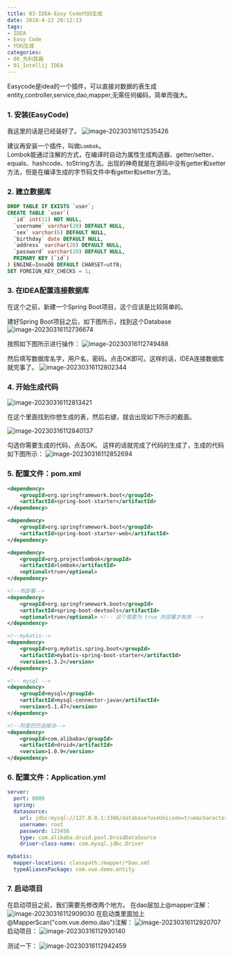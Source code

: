 ```yaml
---
title: 03-IDEA-Easy Code代码生成
date: 2018-4-22 20:12:13
tags: 
- IDEA
- Easy Code
- 代码生成
categories:
- 00_先利其器
- 01_Intellij IDEA
---
```


Easycode是idea的一个插件，可以直接对数据的表生成entity,controller,service,dao,mapper,无需任何编码，简单而强大。
### 1. 安装(EasyCode)
我这里的话是已经装好了。
![image-20230316112535426](https://jy-imgs.oss-cn-beijing.aliyuncs.com/img/20230316112536.png)


建议再安装一个插件，叫做`Lombok`。  
Lombok能通过注解的方式，在编译时自动为属性生成构造器、getter/setter、equals、hashcode、toString方法。出现的神奇就是在源码中没有getter和setter方法，但是在编译生成的字节码文件中有getter和setter方法。

### 2. 建立数据库
```sql
DROP TABLE IF EXISTS `user`;
CREATE TABLE `user`(  
  `id` int(11) NOT NULL,  
  `username` varchar(20) DEFAULT NULL,  
  `sex` varchar(6) DEFAULT NULL,  
  `birthday` date DEFAULT NULL,  
  `address` varchar(20) DEFAULT NULL,  
  `password` varchar(20) DEFAULT NULL,  
  PRIMARY KEY (`id`)
) ENGINE=InnoDB DEFAULT CHARSET=utf8;
SET FOREIGN_KEY_CHECKS = 1;  
```

### 3. 在IDEA配置连接数据库
在这个之前，新建一个Spring Boot项目，这个应该是比较简单的。

建好Spring Boot项目之后，如下图所示，找到这个Database
![image-20230316112736674](https://jy-imgs.oss-cn-beijing.aliyuncs.com/img/20230316112737.png)

按照如下图所示进行操作：
![image-20230316112749488](https://jy-imgs.oss-cn-beijing.aliyuncs.com/img/20230316112750.png)

然后填写数据库名字，用户名，密码。点击OK即可。这样的话，IDEA连接数据库就完事了。
![image-20230316112802344](https://jy-imgs.oss-cn-beijing.aliyuncs.com/img/20230316112803.png)

### 4. 开始生成代码
![image-20230316112813421](https://jy-imgs.oss-cn-beijing.aliyuncs.com/img/20230316112814.png)

在这个里面找到你想生成的表，然后右键，就会出现如下所示的截面。

![image-20230316112840137](https://jy-imgs.oss-cn-beijing.aliyuncs.com/img/20230316112840.png)

勾选你需要生成的代码，点击OK。
这样的话就完成了代码的生成了，生成的代码如下图所示：
![image-20230316112852694](https://jy-imgs.oss-cn-beijing.aliyuncs.com/img/20230316112853.png)

### 5. 配置文件：pom.xml
```xml
<dependency>
    <groupId>org.springframework.boot</groupId>
    <artifactId>spring-boot-starter</artifactId>
</dependency>

<dependency>
    <groupId>org.springframework.boot</groupId>
    <artifactId>spring-boot-starter-web</artifactId>
</dependency>

<dependency>
    <groupId>org.projectlombok</groupId>
    <artifactId>lombok</artifactId>
    <optional>true</optional>
</dependency>

<!--热部署-->
<dependency>
    <groupId>org.springframework.boot</groupId>
    <artifactId>spring-boot-devtools</artifactId>
    <optional>true</optional> <!-- 这个需要为 true 热部署才有效 -->
</dependency>

<!--mybatis-->
<dependency>
    <groupId>org.mybatis.spring.boot</groupId>
    <artifactId>mybatis-spring-boot-starter</artifactId>
    <version>1.3.2</version>
</dependency>

<!-- mysql -->
<dependency>
    <groupId>mysql</groupId>
    <artifactId>mysql-connector-java</artifactId>
    <version>5.1.47</version>
</dependency>

<!--阿里巴巴连接池-->
<dependency>
    <groupId>com.alibaba</groupId>
    <artifactId>druid</artifactId>
    <version>1.0.9</version>
</dependency>
```

### 6. 配置文件：Application.yml
```yml
server:
  port: 8089
  spring:
  datasource:
    url: jdbc:mysql://127.0.0.1:3306/database?useUnicode=true&characterEncoding=UTF-8
    username: root
    password: 123456
    type: com.alibaba.druid.pool.DruidDataSource
    driver-class-name: com.mysql.jdbc.Driver

mybatis:
  mapper-locations: classpath:/mapper/*Dao.xml
  typeAliasesPackage: com.vue.demo.entity
```

### 7. 启动项目

在启动项目之前，我们需要先修改两个地方。
在dao层加上@mapper注解：
![image-20230316112909030](https://jy-imgs.oss-cn-beijing.aliyuncs.com/img/20230316112909.png)
在启动类里面加上@MapperScan("com.vue.demo.dao")注解：
![image-20230316112920707](https://jy-imgs.oss-cn-beijing.aliyuncs.com/img/20230316112921.png)
启动项目：
![image-20230316112930140](https://jy-imgs.oss-cn-beijing.aliyuncs.com/img/20230316112931.png)

测试一下：
![image-20230316112942459](https://jy-imgs.oss-cn-beijing.aliyuncs.com/img/20230316112943.png)